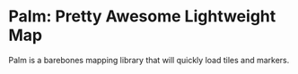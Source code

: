 # Palm: Pretty Awesome Lightweight Map

Palm is a barebones mapping library that will quickly load tiles and markers.
